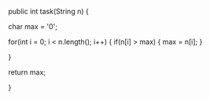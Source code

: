 public int task(String n) {

char max = '0';

for(int i = 0; i < n.length(); i++) {
     if(n[i] > max) {
       max = n[i];
     }
    
}

return max;

}

